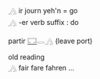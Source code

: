 𓂻 ir journ yeh'n = go  
𓂻 -er verb suffix : do  

partir [𓉐](𓉐)𓂋[𓂻](𓂻) (leave port)  

old reading  
𓂻 fair fare fahren ...  
